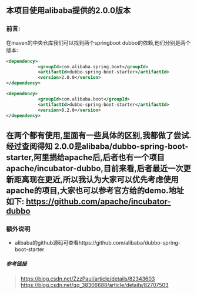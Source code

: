 ## 本项目使用alibaba提供的2.0.0版本
### 前言: 
在maven的中央仓库我们可以找到两个springboot dubbo的依赖,他们分别是两个版本:

```xml
<dependency>
            <groupId>com.alibaba.spring.boot</groupId>
            <artifactId>dubbo-spring-boot-starter</artifactId>
            <version>2.0.0</version>
</dependency>
``` 
~~~xml
<dependency>
            <groupId>com.alibaba.boot</groupId>
            <artifactId>dubbo-spring-boot-starter</artifactId>
            <version>0.2.0</version>
</dependency> 
~~~

在两个都有使用,里面有一些具体的区别,我都做了尝试. 
经过查阅得知 2.0.0是alibaba/dubbo-spring-boot-starter,阿里捐给apache后,后者也有一个项目 
apache/incubator-dubbo,目前来看,后者最近一次更新距离现在更近,所以我认为大家可以优先考虑使用 apache的项目,大家也可以参考官方给的demo.地址如下: 
https://github.com/apache/incubator-dubbo
--------------------- 
### 额外说明
* alibaba的github源码可查看https://github.com/alibaba/dubbo-spring-boot-starter
##### 参考链接
> https://blog.csdn.net/ZzzPaul/article/details/82343603
> https://blog.csdn.net/qq_38306688/article/details/82707503